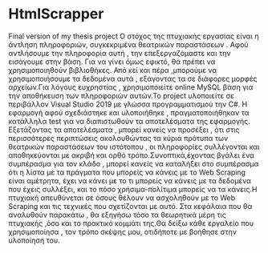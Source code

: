 # HtmlScrapper
Final version of my thesis project
Ο στόχος της πτυχιακής εργασίας είναι η άντληση πληροφοριών, συγκεκριμένα θεατρικών παραστάσεων . Αφού αντλήσουμε την πληροφορία αυτή , την επεξεργαζόμαστε και την εισάγουμε στην βάση. Για να γίνει όμως εφικτό, θα πρέπει να χρησιμοποιηθούν βιβλιοθήκες.
Από κεί και πέρα ,μπορούμε να χρησιμοποιήσουμε τα δεδομένα αυτά , εξάγοντας τα σε διάφορες μορφές αρχείων.Για λόγους ευχρηστίας , χρησιμοποιείτε online MySQL βάση για την αποθήκευση των πληροφοριών αυτών.Το project υλοποιείτε σε περιβάλλον Visual Studio 2019  με γλώσσα προγραμματισμού την C#.
Η εφαρμογή αφού σχεδιάστηκε και υλοποιήθηκε , πραγματοποιήθηκαν τα κατάλληλα test για να διαπιστωθούν τα αποτελέσματα της εφαρμογής. Εξετάζοντας τα αποτελέσματα , μπορεί κανείς να προσέξει , ότι στις περισσότερες περιπτώσεις ακολουθώντας τα κύρια πρότυπα των θεατρικών παραστάσεων του ιστότοπου ,
οι πληροφορίες  συλλέγονται και αποθηκεύονται με ακριβή και ορθό τρόπο.Συνοπτικά,έχοντας βγάλει ένα συμπέρασμα για τον κλάδο , μπορεί κανείς να καταλήξει στο συμπέρασμα ότι η λίστα με τα πράγματα που μπορείς να κάνεις με το Web Scraping είναι αμέτρητα, έχει να κάνει με το τι μπορείς να κάνεις 
με τα δεδομένα που έχεις συλλέξει, και το πόσο χρήσιμα-πολίτιμα μπορείς να τα κάνεις.Η πτυχιακή απευθύνεται σε όσους θέλουν να ασχοληθούν με το Web Scraping και τις τεχνικές που σχετίζονται με αυτό. Στα κεφάλαια που θα αναλυθούν παρακάτω , θα εξηγήσω τόσο τα θεωρητικά μέρη τις πτυχιακής 
,όσο και το πρακτικό κομμάτι της.Θα δείξω κάθε εργαλείο που χρησιμοποίησα , τον τρόπο σκέψης μου, οτιδήποτε με βοήθησε στην υλοποίηση του.
